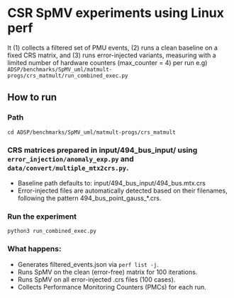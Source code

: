 # CSR SpMV experiments using Linux perf

It (1) collects a filtered set of PMU events, (2) runs a clean baseline on a fixed CRS matrix, and (3) runs error-injected variants, measuring with a limited number of hardware counters (max_counter = 4) per run
e.g) `ADSP/benchmarks/SpMV_uml/matmult-progs/crs_matmult/run_combined_exec.py`


## How to run
### Path
`cd ADSP/benchmarks/SpMV_uml/matmult-progs/crs_matmult`
### CRS matrices prepared in input/494_bus_input/ using `error_injection/anomaly_exp.py` and `data/convert/multiple_mtx2crs.py`.
- Baseline path defaults to: input/494_bus_input/494_bus.mtx.crs
- Error-injected files are automatically detected based on their filenames, following the pattern 494_bus_point_gauss_*.crs.
### Run the experiment
`python3 run_combined_exec.py`

### What happens:
- Generates filtered_events.json via `perf list -j`.
- Runs SpMV on the clean (error-free) matrix for 100 iterations.
- Runs SpMV on all error-injected .crs files (100 cases).
- Collects Performance Monitoring Counters (PMCs) for each run.


